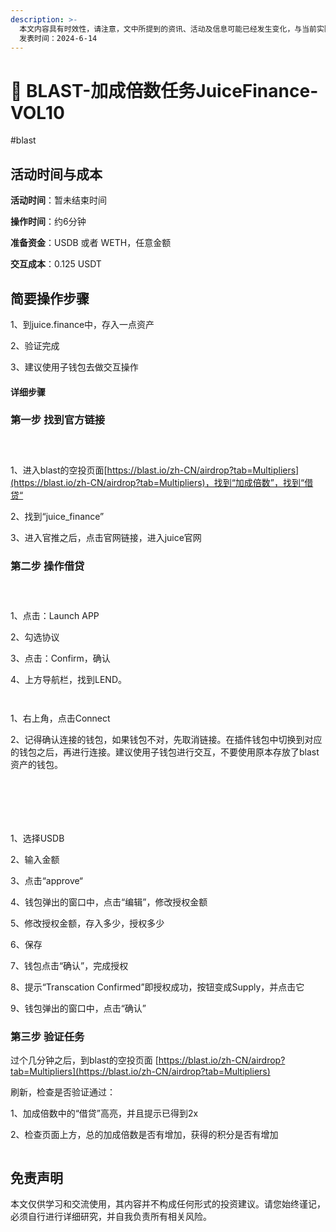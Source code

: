 ```yaml
---
description: >-
  本文内容具有时效性，请注意，文中所提到的资讯、活动及信息可能已经发生变化，与当前实际情况有所不同。我们建议您在做出任何决策之前，始终进行自主研究和验证。
  发表时间：2024-6-14
---
```


# 👋 BLAST-加成倍数任务JuiceFinance-VOL10

\#blast

## 活动时间与成本 <a href="#huo-dong-shi-jian-yu-cheng-ben" id="huo-dong-shi-jian-yu-cheng-ben"></a>

**活动时间**：暂未结束时间

**操作时间**：约6分钟

**准备资金**：USDB 或者 WETH，任意金额

**交互成本**：0.125 USDT

## 简要操作步骤 <a href="#jian-yao-cao-zuo-bu-zhou" id="jian-yao-cao-zuo-bu-zhou"></a>

1、到juice.finance中，存入一点资产

2、验证完成

3、建议使用子钱包去做交互操作

#### 详细步骤 <a href="#xiang-xi-bu-zhou" id="xiang-xi-bu-zhou"></a>

### **第一步 找到官方链接**

<figure><img src="https://airdrop.wejoinweb3.com/~gitbook/image?url=http%3A%2F%2Fbs-image-host.oss-cn-guangzhou.aliyuncs.com%2FPasted%2520image%252020240614155931.png.jpg&#x26;width=768&#x26;dpr=4&#x26;quality=100&#x26;sign=37778b1a&#x26;sv=1" alt=""><figcaption></figcaption></figure>

<figure><img src="https://airdrop.wejoinweb3.com/~gitbook/image?url=http%3A%2F%2Fbs-image-host.oss-cn-guangzhou.aliyuncs.com%2FPasted%2520image%252020240614155958.png.jpg&#x26;width=768&#x26;dpr=4&#x26;quality=100&#x26;sign=627a060d&#x26;sv=1" alt=""><figcaption></figcaption></figure>

<figure><img src="https://airdrop.wejoinweb3.com/~gitbook/image?url=http%3A%2F%2Fbs-image-host.oss-cn-guangzhou.aliyuncs.com%2FPasted%2520image%252020240614160022.png.jpg&#x26;width=768&#x26;dpr=4&#x26;quality=100&#x26;sign=ec8c8807&#x26;sv=1" alt=""><figcaption></figcaption></figure>

1、进入blast的空投页面[https://blast.io/zh-CN/airdrop?tab=Multipliers](https://blast.io/zh-CN/airdrop?tab=Multipliers)，找到“加成倍数”，找到“借贷“

2、找到“juice\_finance”

3、进入官推之后，点击官网链接，进入juice官网

### **第二步 操作借贷**

<figure><img src="https://airdrop.wejoinweb3.com/~gitbook/image?url=http%3A%2F%2Fbs-image-host.oss-cn-guangzhou.aliyuncs.com%2FPasted%2520image%252020240614160201.png.jpg&#x26;width=768&#x26;dpr=4&#x26;quality=100&#x26;sign=165c3874&#x26;sv=1" alt=""><figcaption></figcaption></figure>

<figure><img src="https://airdrop.wejoinweb3.com/~gitbook/image?url=http%3A%2F%2Fbs-image-host.oss-cn-guangzhou.aliyuncs.com%2FPasted%2520image%252020240614160240.png.jpg&#x26;width=768&#x26;dpr=4&#x26;quality=100&#x26;sign=6903e6c5&#x26;sv=1" alt=""><figcaption></figcaption></figure>

<figure><img src="https://airdrop.wejoinweb3.com/~gitbook/image?url=http%3A%2F%2Fbs-image-host.oss-cn-guangzhou.aliyuncs.com%2FPasted%2520image%252020240614160302.png.jpg&#x26;width=768&#x26;dpr=4&#x26;quality=100&#x26;sign=ab11088a&#x26;sv=1" alt=""><figcaption></figcaption></figure>

1、点击：Launch APP

2、勾选协议

3、点击：Confirm，确认

4、上方导航栏，找到LEND。

<figure><img src="https://airdrop.wejoinweb3.com/~gitbook/image?url=http%3A%2F%2Fbs-image-host.oss-cn-guangzhou.aliyuncs.com%2FPasted%2520image%252020240614160423.png.jpg&#x26;width=768&#x26;dpr=4&#x26;quality=100&#x26;sign=f0baf0a6&#x26;sv=1" alt=""><figcaption></figcaption></figure>

<figure><img src="https://airdrop.wejoinweb3.com/~gitbook/image?url=http%3A%2F%2Fbs-image-host.oss-cn-guangzhou.aliyuncs.com%2FPasted%2520image%252020240614160457.png.jpg&#x26;width=768&#x26;dpr=4&#x26;quality=100&#x26;sign=dc7728ff&#x26;sv=1" alt=""><figcaption></figcaption></figure>

1、右上角，点击Connect

2、记得确认连接的钱包，如果钱包不对，先取消链接。在插件钱包中切换到对应的钱包之后，再进行连接。建议使用子钱包进行交互，不要使用原本存放了blast资产的钱包。

<figure><img src="https://airdrop.wejoinweb3.com/~gitbook/image?url=http%3A%2F%2Fbs-image-host.oss-cn-guangzhou.aliyuncs.com%2FPasted%2520image%252020240614160832.png.jpg&#x26;width=768&#x26;dpr=4&#x26;quality=100&#x26;sign=d03ba9e4&#x26;sv=1" alt=""><figcaption></figcaption></figure>

<figure><img src="https://airdrop.wejoinweb3.com/~gitbook/image?url=http%3A%2F%2Fbs-image-host.oss-cn-guangzhou.aliyuncs.com%2FPasted%2520image%252020240614160910.png.jpg&#x26;width=768&#x26;dpr=4&#x26;quality=100&#x26;sign=5a0bea01&#x26;sv=1" alt=""><figcaption></figcaption></figure>

<figure><img src="https://airdrop.wejoinweb3.com/~gitbook/image?url=http%3A%2F%2Fbs-image-host.oss-cn-guangzhou.aliyuncs.com%2FPasted%2520image%252020240614160928.png.jpg&#x26;width=768&#x26;dpr=4&#x26;quality=100&#x26;sign=962e2968&#x26;sv=1" alt=""><figcaption></figcaption></figure>

<figure><img src="https://airdrop.wejoinweb3.com/~gitbook/image?url=http%3A%2F%2Fbs-image-host.oss-cn-guangzhou.aliyuncs.com%2FPasted%2520image%252020240614160949.png.jpg&#x26;width=768&#x26;dpr=4&#x26;quality=100&#x26;sign=6c5df24b&#x26;sv=1" alt=""><figcaption></figcaption></figure>

<figure><img src="https://airdrop.wejoinweb3.com/~gitbook/image?url=http%3A%2F%2Fbs-image-host.oss-cn-guangzhou.aliyuncs.com%2FPasted%2520image%252020240614161015.png.jpg&#x26;width=768&#x26;dpr=4&#x26;quality=100&#x26;sign=19a78276&#x26;sv=1" alt=""><figcaption></figcaption></figure>

<figure><img src="https://airdrop.wejoinweb3.com/~gitbook/image?url=http%3A%2F%2Fbs-image-host.oss-cn-guangzhou.aliyuncs.com%2FPasted%2520image%252020240614161037.png.jpg&#x26;width=768&#x26;dpr=4&#x26;quality=100&#x26;sign=3fdb5c9e&#x26;sv=1" alt=""><figcaption></figcaption></figure>

1、选择USDB

2、输入金额

3、点击“approve“

4、钱包弹出的窗口中，点击“编辑”，修改授权金额

5、修改授权金额，存入多少，授权多少

6、保存

7、钱包点击“确认”，完成授权

8、提示“Transcation Confirmed”即授权成功，按钮变成Supply，并点击它

9、钱包弹出的窗口中，点击“确认”

### **第三步 验证任务**

过个几分钟之后，到blast的空投页面 [https://blast.io/zh-CN/airdrop?tab=Multipliers](https://blast.io/zh-CN/airdrop?tab=Multipliers)

刷新，检查是否验证通过：

1、加成倍数中的“借贷”高亮，并且提示已得到2x

2、检查页面上方，总的加成倍数是否有增加，获得的积分是否有增加

<figure><img src="https://airdrop.wejoinweb3.com/~gitbook/image?url=http%3A%2F%2Fbs-image-host.oss-cn-guangzhou.aliyuncs.com%2FPasted%2520image%252020240614155644.png.jpg&#x26;width=768&#x26;dpr=4&#x26;quality=100&#x26;sign=72922b25&#x26;sv=1" alt=""><figcaption></figcaption></figure>

## 免责声明 <a href="#mian-ze-sheng-ming" id="mian-ze-sheng-ming"></a>

本文仅供学习和交流使用，其内容并不构成任何形式的投资建议。请您始终谨记，必须自行进行详细研究，并自我负责所有相关风险。
